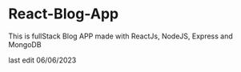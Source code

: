 # React-Blog-App

This is fullStack Blog APP made with ReactJs, NodeJS, Express and MongoDB

last edit 06/06/2023
